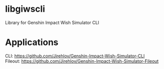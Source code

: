 # libgiwscli
Library for Genshin Impact Wish Simulator CLI

# Applications
CLI: https://github.com/Jirehlov/Genshin-Impact-Wish-Simulator-CLI
Fileout: https://github.com/Jirehlov/Genshin-Impact-Wish-Simulator-Fileout
